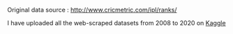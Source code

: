 Original data source : http://www.cricmetric.com/ipl/ranks/


I have uploaded all the web-scraped datasets from 2008 to 2020 on [Kaggle](https://www.kaggle.com/adityarc19/ipl-player-stats-2008-to-2020)

